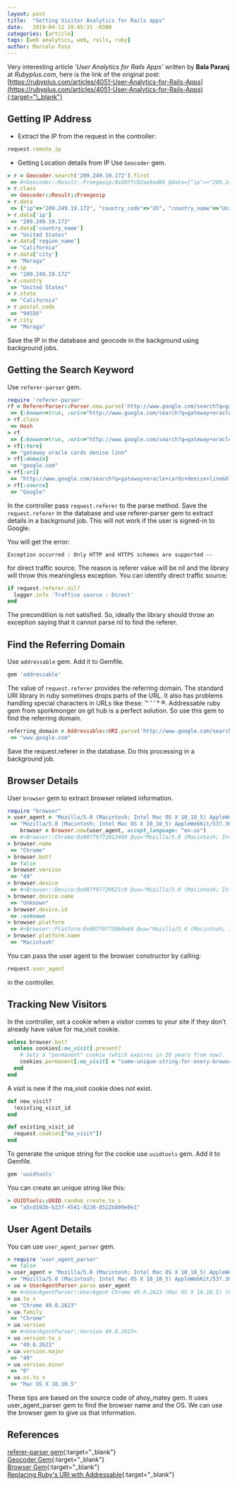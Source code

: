```yaml
---
layout: post
title:  "Getting Visitor Analytics for Rails apps"
date:   2019-04-12 19:45:31 -0300
categories: [article]
tags: [web analytics, web, rails, ruby]
author: Marcelo Foss
---
```

Very interesting article *'User Analytics for Rails Apps'* written by **Bala Paranj** at *Rubyplus.com*, here is the link of the original post: [https://rubyplus.com/articles/4051-User-Analytics-for-Rails-Apps](https://rubyplus.com/articles/4051-User-Analytics-for-Rails-Apps){:target="\_blank"}

## Getting IP Address
* Extract the IP from the request in the controller:
```ruby
request.remote_ip
```

* Getting Location details from IP
Use `Geocoder` gem.
``` ruby
> r = Geocoder.search('209.249.19.172').first
 => #<Geocoder::Result::Freegeoip:0x007fc02ae9ad80 @data={"ip"=>"209.249.19.172", "country_code"=>"US", "country_name"=>"United States", "region_code"=>"CA", "region_name"=>"California", "city"=>"Moraga", "zip_code"=>"94556", "time_zone"=>"America/Los_Angeles", "latitude"=>37.8381, "longitude"=>-122.1026, "metro_code"=>807}, @cache_hit=nil>
> r.class
 => Geocoder::Result::Freegeoip
> r.data
 => {"ip"=>"209.249.19.172", "country_code"=>"US", "country_name"=>"United States", "region_code"=>"CA", "region_name"=>"California", "city"=>"Moraga", "zip_code"=>"94556", "time_zone"=>"America/Los_Angeles", "latitude"=>37.8381, "longitude"=>-122.1026, "metro_code"=>807}
> r.data['ip']
 => "209.249.19.172"
> r.data['country_name']
 => "United States"
> r.data['region_name']
 => "California"
> r.data['city']
 => "Moraga"
> r.ip
 => "209.249.19.172"
> r.country
 => "United States"
> r.state
 => "California"
> r.postal_code
 => "94556"
> r.city
 => "Moraga"
 ```
Save the IP in the database and geocode in the background using background jobs.

## Getting the Search Keyword
Use `referer-parser` gem.
```ruby
require 'referer-parser'
rf = RefererParser::Parser.new.parse('http://www.google.com/search?q=gateway+oracle+cards+denise+linn&hl=en&client=safari')
 => {:known=>true, :uri=>"http://www.google.com/search?q=gateway+oracle+cards+denise+linn&hl=en&client=safari", :source=>"Google", :medium=>"search", :domain=>"google.com", :term=>"gateway oracle cards denise linn"}
> rf.class
 => Hash
> rf
 => {:known=>true, :uri=>"http://www.google.com/search?q=gateway+oracle+cards+denise+linn&hl=en&client=safari", :source=>"Google", :medium=>"search", :domain=>"google.com", :term=>"gateway oracle cards denise linn"}
> rf[:term]
 => "gateway oracle cards denise linn"
> rf[:domain]
 => "google.com"
> rf[:uri]
 => "http://www.google.com/search?q=gateway+oracle+cards+denise+linn&hl=en&client=safari"
> rf[:source]
 => "Google"
 ```
In the controller pass `request.referer` to the parse method. Save the `request.referer` in the database and use referer-parser gem to extract details in a background job. This will not work if the user is signed-in to Google.

You will get the error:
```
Exception occurred : Only HTTP and HTTPS schemes are supported --
```
for direct traffic source. The reason is referer value will be nil and the library will throw this meaningless exception. You can identify direct traffic source:
```ruby
if request.referer.nil?
  logger.info 'Traffice source : Direct'
end
```
The precondition is not satisfied. So, ideally the library should throw an exception saying that it cannot parse nil to find the referer.

## Find the Referring Domain
Use `addressable` gem. Add it to Gemfile.
```ruby
gem 'addressable'
```
The value of `request.referer` provides the referring domain. The standard URI library in ruby sometimes drops parts of the URL. It also has problems handling special characters in URLs like these: ™ ‘ ’ ° ®. Addressable ruby gem from sporkmonger on git hub is a perfect solution. So use this gem to find the referring domain.
```ruby
referring_domain = Addressable::URI.parse('http://www.google.com/search?q=gateway+oracle+cards+denise+linn&hl=en&client=safari').host
 => "www.google.com"
 ```
Save the request.referer in the database. Do this processing in a background job.

## Browser Details
User `browser` gem to extract browser related information.
```ruby
require "browser"
> user_agent = 'Mozilla/5.0 (Macintosh; Intel Mac OS X 10_10_5) AppleWebKit/537.36 (KHTML, like Gecko) Chrome/49.0.2623.112 Safari/537.36'
 => "Mozilla/5.0 (Macintosh; Intel Mac OS X 10_10_5) AppleWebKit/537.36 (KHTML, like Gecko) Chrome/49.0.2623.112 Safari/537.36"
    browser = Browser.new(user_agent, accept_language: "en-us")
 => #<Browser::Chrome:0x007f9772913488 @ua="Mozilla/5.0 (Macintosh; Intel Mac OS X 10_10_5) AppleWebKit/537.36 (KHTML, like Gecko) Chrome/49.0.2623.112 Safari/537.36", @accept_language=[#<Browser::AcceptLanguage:0x007f9772913348 @part="en-us", @quality=1.0>]>
> browser.name
 => "Chrome"
> browser.bot?
 => false
> browser.version
 => "49"
> browser.device
 => #<Browser::Device:0x007f97729621c8 @ua="Mozilla/5.0 (Macintosh; Intel Mac OS X 10_10_5) AppleWebKit/537.36 (KHTML, like Gecko) Chrome/49.0.2623.112 Safari/537.36">
> browser.device.name
 => "Unknown"
> browser.device.id
 => :unknown
> browser.platform
 => #<Browser::Platform:0x007f97730b8e68 @ua="Mozilla/5.0 (Macintosh; Intel Mac OS X 10_10_5) AppleWebKit/537.36 (KHTML, like Gecko) Chrome/49.0.2623.112 Safari/537.36">
> browser.platform.name
 => "Macintosh"
```
You can pass the user agent to the browser constructor by calling:
```ruby
request.user_agent
```
in the controller.

## Tracking New Visitors
In the controller, set a cookie when a visitor comes to your site if they don't already have value for ma_visit cookie.
```ruby
unless browser.bot?
  unless cookies[:ma_visit].present?
    # Sets a "permanent" cookie (which expires in 20 years from now).
    cookies.permanent[:ma_visit] = "some-unique-string-for-every-browser"
  end
end
```
A visit is new if the ma_visit cookie does not exist.
```ruby
def new_visit?
  !existing_visit_id
end

def existing_visit_id
  request.cookies["ma_visit"])
end
```
To generate the unique string for the cookie use `uuidtools` gem. Add it to Gemfile.
```ruby
gem 'uuidtools'
```
You can create an unique string like this:
```ruby
> UUIDTools::UUID.random_create.to_s
 => "a5cd193b-b23f-4541-9238-8522b809e9e1"
```

## User Agent Details
You can use `user_agent_parser` gem.
```ruby
> require 'user_agent_parser'
 => false
> user_agent = 'Mozilla/5.0 (Macintosh; Intel Mac OS X 10_10_5) AppleWebKit/537.36 (KHTML, like Gecko) Chrome/49.0.2623.112 Safari/537.36'
 => "Mozilla/5.0 (Macintosh; Intel Mac OS X 10_10_5) AppleWebKit/537.36 (KHTML, like Gecko) Chrome/49.0.2623.112 Safari/537.36"
> ua = UserAgentParser.parse user_agent
 => #<UserAgentParser::UserAgent Chrome 49.0.2623 (Mac OS X 10.10.5) (Other)>
> ua.to_s
 => "Chrome 49.0.2623"
> ua.family
 => "Chrome"
> ua.version
 => #<UserAgentParser::Version 49.0.2623>
> ua.version.to_s
 => "49.0.2623"
> ua.version.major
 => "49"
> ua.version.minor
 => "0"
> ua.os.to_s
 => "Mac OS X 10.10.5"
 ```
These tips are based on the source code of ahoy_matey gem. It uses user_agent_parser gem to find the browser name and the OS. We can use the browser gem to give us that information.

## References
[referer-parser gem](https://github.com/snowplow/referer-parser){:target="\_blank"}  
[Geocoder Gem](https://github.com/alexreisner/geocoder){:target="\_blank"}  
[Browser Gem](https://github.com/fnando/browser){:target="\_blank"}  
[Replacing Ruby's URI with Addressable](http://cloudspace.com/blog/2009/05/26/replacing-rubys-uri-with-addressable#.XK5eGS-ZPOQ){:target="\_blank"}  

